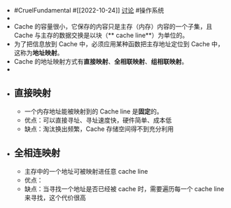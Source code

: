 - #CruelFundamental #[[2022-10-24]] [讨论](https://github.com/CYZH1307/CruelFundamental/tree/main/homework/202210/24) #操作系统
-
- Cache 的容量很小，它保存的内容只是主存（内存）内容的一个子集，且 Cache 与主存的数据交换是以块（** cache line**）为单位的。
- 为了把信息放到 Cache 中，必须应用某种函数把主存地址定位到 Cache 中，这称为**地址映射**。
- Cache 的地址映射方式有**直接映射**、**全相联映射**、**组相联映射**。
-
- ## 直接映射
	- 一个内存地址能被映射到的 Cache line 是**固定**的。
	- 优点：可以直接寻址、寻址速度快，硬件简单、成本低
	- 缺点：淘汰换出频繁，Cache 存储空间得不到充分利用
- ## 全相连映射
	- 主存中的一个地址可被映射进任意 cache line
	- 优点：
	- 缺点：当寻找一个地址是否已经被 cache 时，需要遍历每一个 cache line 来寻找，这个代价很高